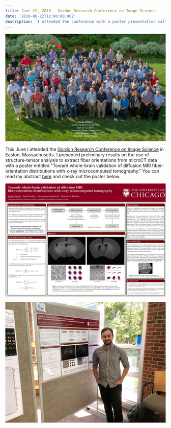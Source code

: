 ```yaml
---
title: June 22, 2018 - Gordon Research Conference on Image Science
date: '2018-06-22T12:00:00.00Z'
description: 'I attended the conference with a poster presentation called "Towards whole-brain validation of diffusion MRI fiber-orientation distributions with x-ray microcomputed tomography".'
---
```


![Group photo](./grc_photo_2018_image-science.png)

This June I attended the [Gordon Research Conference on Image
Science](https://www.grc.org/image-science-conference/2018/) in Easton,
Massachusetts. I presented preliminary results on the use of structure-tensor
analysis to extract fiber orientations from microCT data with a poster entitled
"Toward whole-brain validation of diffusion MRI fiber-orientation distributions
with x-ray microcomputed tomography." You can read my abstract <a href="./abstract.pdf"
target="_blank">here</a> and check out the poster below. 

![Group photo](./gordon_poster.jpg)

![](./with_poster.jpg)
